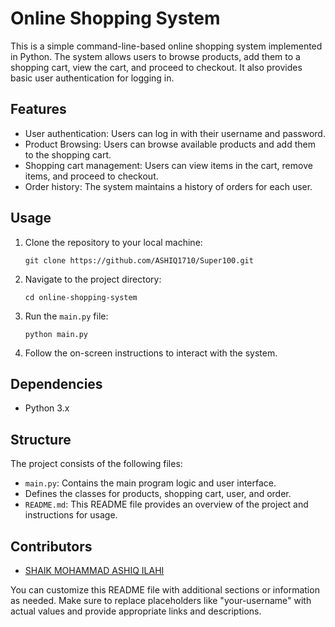 # Online Shopping System

This is a simple command-line-based online shopping system implemented in Python. The system allows users to browse products, add them to a shopping cart, view the cart, and proceed to checkout. It also provides basic user authentication for logging in.

## Features

- User authentication: Users can log in with their username and password.
- Product Browsing: Users can browse available products and add them to the shopping cart.
- Shopping cart management: Users can view items in the cart, remove items, and proceed to checkout.
- Order history: The system maintains a history of orders for each user.

## Usage

1. Clone the repository to your local machine:

   ```
   git clone https://github.com/ASHIQ1710/Super100.git
   ```

2. Navigate to the project directory:

   ```
   cd online-shopping-system
   ```

3. Run the `main.py` file:

   ```
   python main.py
   ```

4. Follow the on-screen instructions to interact with the system.

## Dependencies

- Python 3.x

## Structure

The project consists of the following files:

- `main.py`: Contains the main program logic and user interface.
-  Defines the classes for products, shopping cart, user, and order.
- `README.md`: This README file provides an overview of the project and instructions for usage.

## Contributors

- [SHAIK MOHAMMAD ASHIQ ILAHI](https://github.com/ASHIQ1710)

You can customize this README file with additional sections or information as needed. Make sure to replace placeholders like "your-username" with actual values and provide appropriate links and descriptions.
